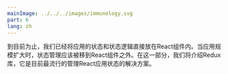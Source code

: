 ```yaml
---
mainImage: ../../../images/immunology.svg
part: 6
lang: zh
---
```


<div class="intro">

<!-- So far, we have placed the application's state and state logic directly inside React components. When applications grow larger, state management should be moved outside React components. In this part, we will introduce the Redux library, which is currently the most popular solution for managing the state of React applications.-->
 到目前为止，我们已经将应用的状态和状态逻辑直接放在React组件内。当应用规模扩大时，状态管理应该被移到React组件之外。在这一部分，我们将介绍Redux库，它是目前最流行的管理React应用状态的解决方案。

</div>
